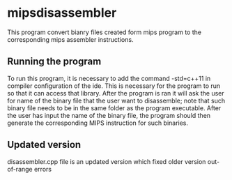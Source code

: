 # mipsdisassembler
This program convert bianry files created form mips program to the corresponding mips assembler instructions.

## Running the program

To run this program, it is necessary to add the command -std=c++11 in compiler configuration of the ide. This is necessary for the program to run so that it can access that library. After the program is ran it will ask the user for name of the binary file that the user want to disassemble; note that such binary file needs to be in the same folder as the program executable. After the user has input the name of the binary file, the program should then generate the corresponding MIPS instruction for such binaries.

## Updated version
disassembler.cpp file is an updated version which fixed older version out-of-range errors
